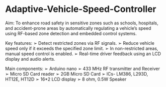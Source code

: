 # Adaptive-Vehicle-Speed-Controller
Aim:
To enhance road safety in sensitive zones such as schools, hospitals, and accident-prone areas by automatically regulating a vehicle’s speed using RF-based zone detection and embedded control systems.

Key features:
➢ Detect restricted zones via RF signals.
➢ Reduce vehicle speed only if it exceeds the specified zone limit. 
➢ In non-restricted areas, manual speed control is enabled. 
➢ Real-time driver feedback using an LCD display and audio alerts. 

Main components:
➢ Arduino nano
➢ 433 MHz RF transmitter and Receiver
➢ Micro SD Card reader
➢ 2GB Micro SD Card
➢ ICs- LM386, L293D, HT12E, HT12D
➢ 16*2 LCD display
➢ 8 ohm, 0.5W Speaker
